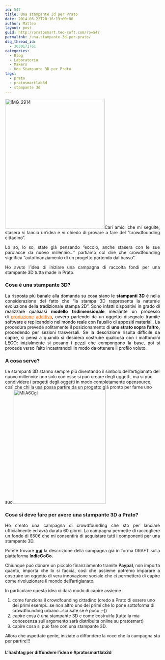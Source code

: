 ```yaml
---
id: 547
title: Una stampante 3d per Prato
date: 2014-06-22T20:16:13+00:00
author: Matteo
layout: post
guid: http://pratosmart.teo-soft.com/?p=547
permalink: /una-stampante-3d-per-prato/
dsq_thread_id:
  - 3030171761
categories:
  - Blog
  - Laboratorio
  - Makers
  - Una Stampante 3D per Prato
tags:
  - prato
  - pratosmartlab3d
  - stampante 3d
---
```

<p style="text-align: justify;">
  <a href="http://pratosmart.teo-soft.com/wp-content/uploads/2014/06/IMG_2914.jpg"><img class="wp-image-549 alignleft" src="http://pratosmart.teo-soft.com/wp-content/uploads/2014/06/IMG_2914-784x1024.jpg" alt="IMG_2914" width="324" height="423" srcset="http://pratosmart.teo-soft.com/wp-content/uploads/2014/06/IMG_2914-784x1024.jpg 784w, http://pratosmart.teo-soft.com/wp-content/uploads/2014/06/IMG_2914.jpg 1496w" sizes="(max-width: 324px) 100vw, 324px" /></a>Cari amici che mi seguite, stasera vi lancio un&#8217;idea e vi chiedo di provare a fare del &#8220;crowdfounding cittadino&#8221;.
</p>

<p style="text-align: justify;">
  Lo so, lo so, state già pensando &#8220;eccolo, anche stasera con le sue parolacce da nuovo millennio&#8230;&#8221; partiamo col dire che crowdfounding significa &#8220;autofinanziamento di un progetto partendo dal basso&#8221;.
</p>

<p style="text-align: justify;">
  Ho avuto l&#8217;idea di iniziare una campagna di raccolta fondi per una stampante 3D tutta made in Prato.
</p>

### Cosa è una stampante 3D?

<p style="text-align: justify;">
  <span style="color: #000000;">La risposta più banale alla domanda su cosa siano le </span><strong style="color: #000000;">stampanti 3D</strong><span style="color: #000000;"> è nella considerazione del fatto che “la stampa 3D rappresenta la naturale evoluzione della tradizionale stampa 2D”. Sono infatti dispositivi in grado di realizzare qualsiasi </span><strong style="color: #000000;">modello tridimensionale</strong><span style="color: #000000;"> mediante un processo di </span><a style="color: #ff6700;" title="Produzione additiva su Wikipedia" href="http://it.wikipedia.org/wiki/Produzione_additiva" target="_blank" rel="nofollow">produzione</a> <a style="color: #ff6700;" title="Produzione additiva su Wikipedia" href="http://it.wikipedia.org/wiki/Produzione_additiva" target="_blank" rel="nofollow">additiva</a><span style="color: #000000;">, ovvero partendo da un oggetto disegnato tramite software e replicandolo nel mondo reale con l’ausilio di appositi materiali. La procedura prevede solitamente il posizionamento di </span><strong style="color: #000000;">uno strato sopra l’altro</strong><span style="color: #000000;">, procedendo per sezioni trasversali. Se la descrizione risulta difficile da capire, si pensi a quando si desidera costruire qualcosa con i mattoncini LEGO: inizialmente si posano i pezzi che compongono la base, poi si procede verso l’alto incastrandoli in modo da ottenere il profilo voluto.</span>
</p>

<h3 style="text-align: justify;">
  A cosa serve?
</h3>

Le stampanti 3D stanno sempre più diventando il simbolo dell&#8217;artigianato del nuovo millennio: non solo con esse si può creare degli oggetti, ma si può condividere i progetti degli oggetti in modo completamente opensource, così che chi la usa possa partire da un progetto già pronto per farne uno suo.[<img class="wp-image-550 alignright" src="http://pratosmart.teo-soft.com/wp-content/uploads/2014/06/MliA6Cgl.jpg" alt="MliA6Cgl" width="299" height="371" />](http://pratosmart.teo-soft.com/wp-content/uploads/2014/06/MliA6Cgl.jpg)

<h3 style="text-align: justify;">
  Cosa si deve fare per avere una stampante 3D a Prato?
</h3>

<p style="text-align: justify;">
  Ho creato una campagna di crowdfounding che sto per lanciare ufficialmente ed avrà durata 60 giorni. La campagna permette di raccogliere un fondo di 650€ che mi consentirà di acquistare tutti i componenti per una stampante 3D.
</p>

<p style="text-align: justify;">
  Potete trovare <strong><a href="https://www.indiegogo.com/project/preview/94746299" target="_blank">qui</a></strong> la descrizione della campagna già in forma DRAFT sulla piattaforma <strong>IndieGoGo</strong>.
</p>

<p style="text-align: justify;">
  Chiunque può donare un piccolo finanziamento tramite <strong>Paypal</strong>, non importa quanto, importa che lo si faccia, così che assieme potremo imparare a costruire un oggetto di vera innovazione sociale che ci permetterà di capire come rivoluzionare il mondo dell&#8217;artigianato.
</p>

<p style="text-align: justify;">
  In particolare questa idea ci darà modo di capire assieme :
</p>

  1. come funziona il crowdfounding cittadino (credo a Prato di essere uno dei primi esempi&#8230;se non altro uno dei primi che lo pone sottoforma di crowdfounding urbano&#8230;scusate se è poco ;-))
  2. capire cosa è una stampante 3D e come costruirla (tutta la mia conoscenza sull&#8217;argomento sarà distribuita online su pratosmart)
  3. capire cosa si può fare con una stampante 3D.

Allora che aspettate gente, iniziate a diffondere la voce che la campagna sta per partire!!!

#### L&#8217;hashtag per diffondere l&#8217;idea è **#pratosmartlab3d**